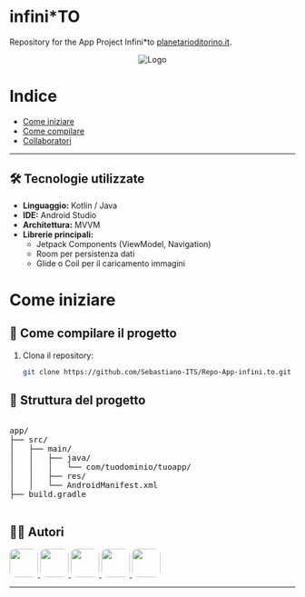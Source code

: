 # infini*TO


Repository for the App Project Infini*to [planetarioditorino.it](https://planetarioditorino.it/).


<p align="center">
  <img src="https://www.turismoitalianews.it/images/stories/loghi/TorinoPlanetarioLogo.jpg" alt="Logo" />
</p>




# Indice

- [Come iniziare](#come-iniziare)
- [Come compilare](#🚀-come-compilare-il-progetto)
- [Collaboratori](#👨‍💻-autori)

---


## 🛠️ Tecnologie utilizzate

- **Linguaggio:** Kotlin / Java
- **IDE:** Android Studio
- **Architettura:** MVVM
- **Librerie principali:**
  - Jetpack Components (ViewModel, Navigation)
  - Room per persistenza dati
  - Glide o Coil per il caricamento immagini

# Come iniziare

## 🚀 Come compilare il progetto

1. Clona il repository:
   ```bash
   git clone https://github.com/Sebastiano-ITS/Repo-App-infini.to.git
   ```

## 📂 Struttura del progetto

<pre>

app/
├── src/
│   ├── main/
│   │   ├── java/
│   │   │   └── com/tuodominio/tuoapp/
│   │   ├── res/
│   │   └── AndroidManifest.xml
├── build.gradle

</pre>


## 👨‍💻 Autori


<a href="https://github.com/AlbusITS">
  <img src="https://github.com/AlbusITS.png" width="50" />
</a>
<a href="https://github.com/AleNino1210">
  <img src="https://github.com/AleNino1210.png" width="50" />
</a>
<a href="https://github.com/itsvachun">
  <img src="https://github.com/itsvachun.png" width="50" />
</a>
<a href="https://github.com/Sebastiano-ITS">
  <img src="https://github.com/Sebastiano-ITS.png" width="50" />
</a>
<a href="https://github.com/edo0204">
  <img src="https://github.com/edo0204.png" width="50" />
</a>

---

<style>

  a > img{
    border-radius: 20%;
  }


</style>

